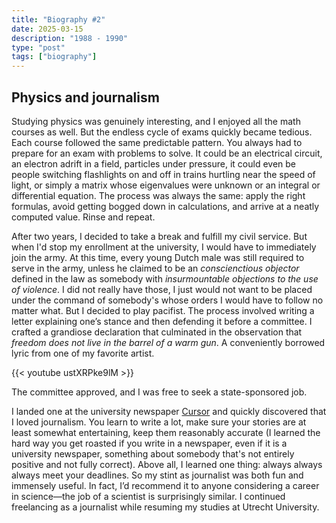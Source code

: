 ```yaml
---
title: "Biography #2"
date: 2025-03-15
description: "1988 - 1990"
type: "post"
tags: ["biography"]
---
```

## Physics and journalism

Studying physics was genuinely interesting, and I enjoyed all the math courses as well. But the endless cycle of exams quickly became tedious. Each course followed the same predictable pattern. You always had to prepare for an exam with problems to solve. It could be an electrical circuit, an electron adrift in a field, particles under pressure, it could even be people switching flashlights on and off in trains hurtling near the speed of light, or simply a matrix whose eigenvalues were unknown or an integral or differential equation. The process was always the same: apply the right formulas, avoid getting bogged down in calculations, and arrive at a neatly computed value. Rinse and repeat.

After two years, I decided to take a break and fulfill my civil service. But when I'd stop my enrollment at the university, I would have to immediately join the army. At this time, every young Dutch male was still required to serve in the army, unless he claimed to be an _conscienctious objector_ defined in the law as somebody with _insurmountable objections to the use of violence_. I did not really have those, I just would not want to be placed under the command of somebody's whose orders I would have to follow no matter what. But I decided to play pacifist. The process involved writing a letter explaining one’s stance and then defending it before a committee. I crafted a grandiose declaration that culminated in the observation that _freedom does not live in the barrel of a warm gun_. A conveniently borrowed lyric from one of my favorite artist.

{{< youtube ustXRPke9lM >}}

The committee approved, and I was free to seek a state-sponsored job.

I landed one at the university newspaper [Cursor](https://www.cursor.tue.nl/) and quickly discovered that I loved journalism. You learn to write a lot, make sure your stories are at least somewhat entertaining, keep them reasonably accurate (I learned the hard way you get roasted if you write in a newspaper, even if it is a university newspaper, something about somebody that's not entirely positive and not fully correct). Above all, I learned one thing: always always always meet your deadlines. So my stint as journalist was both fun and immensely useful. In fact, I’d recommend it to anyone considering a career in science—the job of a scientist is surprisingly similar. I continued freelancing as a journalist while resuming my studies at Utrecht University.
